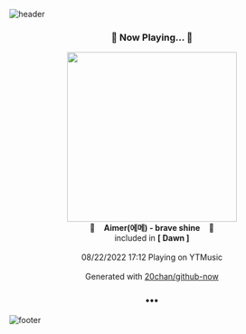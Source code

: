 ![header](https://capsule-render.vercel.app/api?type=wave&height=170&section=header&text=Hi.%20I'm%20SHIFT&fontColor=090707&fontAlignX=45&fontAlignY=65&fontSize=100)

<h3 align="center">🎵 Now Playing... 🎵</h3>
<p align="center">
  <a href="https://music.youtube.com/watch?v=hvVN2i6o4A4">
    <img width="300" src="https://lh3.googleusercontent.com/KgxPQ1MlUlgV9ETcka1Hh_cQH3orxCJpVNiOi_EI-IHGcBviZXCNsMCBx3x-sX1LK3uOv72WKcDY1vjQ9g">
  </a>
  <br>
  🎵&nbsp&nbsp&nbsp <b>Aimer(에메) - brave shine</b> &nbsp&nbsp&nbsp🎵
  <br>
  included in <b>[ Dawn ]</b>
  
  <br />
  <br />
  08/22/2022 17:12 Playing on YTMusic
  <br />
  <br />
  Generated with <a href="https://github.com/20chan/github-now">20chan/github-now</a>
</p>

<h3 align="center">•••</h3>

![footer](https://capsule-render.vercel.app/api?type=wave&height=150&section=footer)
